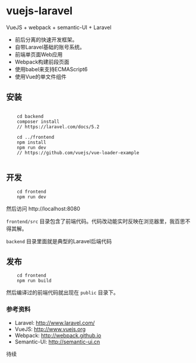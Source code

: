 # vuejs-laravel
VueJS + webpack + semantic-UI + Laravel


- 前后分离的快速开发框架。 
- 自带Laravel基础的账号系统。
- 前端单页面Web应用
- Webpack构建前段页面
- 使用babel来支持ECMAScript6
- 使用Vue的单文件组件


## 安装

```
    
    cd backend
    composer install
    // https://laravel.com/docs/5.2
    
    cd ../frontend
    npm install
    npm run dev
    // https://github.com/vuejs/vue-loader-example
    
```

## 开发

```
    cd frontend
    npm run dev
```

然后访问 http://localhost:8080 

``` frontend/src ``` 目录包含了前端代码。代码改动能实时反映在浏览器里，我百思不得其解。

``` backend ``` 目录里面就是典型的Laravel后端代码

## 发布

```
    cd frontend
    npm run build
```

然后编译过的前端代码就出现在 ``` public ``` 目录下。

### 参考资料

- Laravel: http://www.laravel.com/
- VueJS:  http://www.vuejs.org
- Webpack: http://webpack.github.io
- Semantic-UI: http://semantic-ui.cn

待续